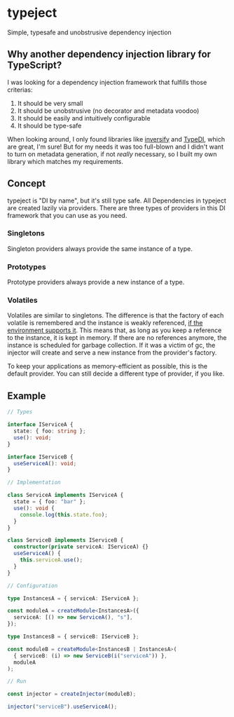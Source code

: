 # typeject

Simple, typesafe and unobstrusive dependency injection

## Why another dependency injection library for TypeScript?

I was looking for a dependency injection framework that fulfills those criterias:

1. It should be very small
2. It should be unobstrusive (no decorator and metadata voodoo)
3. It should be easily and intuitively configurable
4. It should be type-safe

When looking around, I only found libraries like [inversify](https://www.npmjs.com/package/inversify) and [TypeDI](https://www.npmjs.com/package/typedi),
which are great, I'm sure! But for my needs it was too full-blown and I didn't want to turn on metadata generation, if not _really_ necessary, so I built my own library which matches my requirements.

## Concept

typeject is "DI by name", but it's still type safe.
All Dependencies in typeject are created lazily via providers.
There are three types of providers in this DI framework that you can use as you need.

### Singletons

Singleton providers always provide the same instance of a type.

### Prototypes

Prototype providers always provide a new instance of a type.

### Volatiles

Volatiles are similar to singletons. The difference is that the factory of each volatile is remembered and the instance is weakly referenced, [if the environment supports it](https://developer.mozilla.org/en-US/docs/Web/JavaScript/Reference/Global_Objects/WeakRef#Browser_compatibility). This means that, as long as you keep a reference to the instance, it is kept in memory. If there are no references anymore, the instance is scheduled for garbage collection. If it was a victim of gc, the injector will create and serve a new instance from the provider's factory.

To keep your applications as memory-efficient as possible, this is the default provider. You can still decide a different type of provider, if you like.

## Example

```ts
// Types

interface IServiceA {
  state: { foo: string };
  use(): void;
}

interface IServiceB {
  useServiceA(): void;
}

// Implementation

class ServiceA implements IServiceA {
  state = { foo: "bar" };
  use(): void {
    console.log(this.state.foo);
  }
}

class ServiceB implements IServiceB {
  constructor(private serviceA: IServiceA) {}
  useServiceA() {
    this.serviceA.use();
  }
}

// Configuration

type InstancesA = { serviceA: IServiceA };

const moduleA = createModule<InstancesA>({
  serviceA: [() => new ServiceA(), "s"],
});

type InstancesB = { serviceB: IServiceB };

const moduleB = createModule<InstancesB | InstancesA>(
  { serviceB: (i) => new ServiceB(i("serviceA")) },
  moduleA
);

// Run

const injector = createInjector(moduleB);

injector("serviceB").useServiceA();
```
